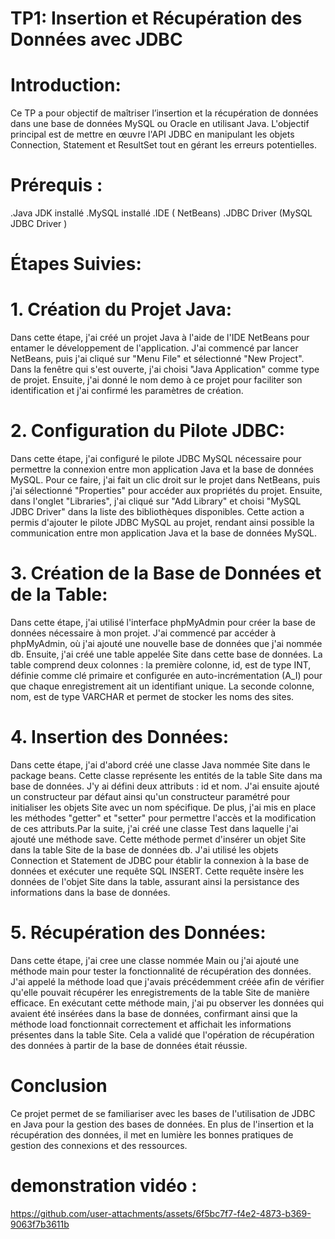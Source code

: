 # TP1: Insertion et Récupération des Données avec JDBC 
# Introduction:
Ce TP a pour objectif de maîtriser l’insertion et la récupération de données dans une base de données MySQL ou Oracle en utilisant Java. L'objectif principal est de mettre en œuvre l'API JDBC en manipulant les objets Connection, Statement et ResultSet tout en gérant les erreurs potentielles.
# Prérequis :
.Java JDK installé
.MySQL installé
.IDE ( NetBeans)
.JDBC Driver (MySQL JDBC Driver )
# Étapes Suivies:
# 1. Création du Projet Java:
Dans cette étape, j'ai créé un projet Java à l'aide de l'IDE NetBeans pour entamer le développement de l'application. J'ai commencé par lancer NetBeans, puis j'ai cliqué sur "Menu File" et sélectionné "New Project". Dans la fenêtre qui s'est ouverte, j'ai choisi "Java Application" comme type de projet. Ensuite, j'ai donné le nom demo à ce projet pour faciliter son identification et j'ai confirmé les paramètres de création.
# 2. Configuration du Pilote JDBC:
Dans cette étape, j'ai configuré le pilote JDBC MySQL nécessaire pour permettre la connexion entre mon application Java et la base de données MySQL. Pour ce faire, j'ai fait un clic droit sur le projet dans NetBeans, puis j'ai sélectionné "Properties" pour accéder aux propriétés du projet. Ensuite, dans l'onglet "Libraries", j'ai cliqué sur "Add Library" et choisi "MySQL JDBC Driver" dans la liste des bibliothèques disponibles. Cette action a permis d'ajouter le pilote JDBC MySQL au projet, rendant ainsi possible la communication entre mon application Java et la base de données MySQL.
# 3. Création de la Base de Données et de la Table:
Dans cette étape, j'ai utilisé l'interface phpMyAdmin pour créer la base de données nécessaire à mon projet. J'ai commencé par accéder à phpMyAdmin, où j'ai ajouté une nouvelle base de données que j'ai nommée db. Ensuite, j'ai créé une table appelée Site dans cette base de données. La table comprend deux colonnes : la première colonne, id, est de type INT, définie comme clé primaire et configurée en auto-incrémentation (A_I) pour que chaque enregistrement ait un identifiant unique. La seconde colonne, nom, est de type VARCHAR et permet de stocker les noms des sites.
# 4. Insertion des Données:
Dans cette étape, j'ai d'abord créé une classe Java nommée Site dans le package beans. Cette classe représente les entités de la table Site dans ma base de données. J'y ai défini deux attributs : id et nom. J'ai ensuite ajouté un constructeur par défaut ainsi qu'un constructeur paramétré pour initialiser les objets Site avec un nom spécifique. De plus, j'ai mis en place les méthodes "getter" et "setter" pour permettre l'accès et la modification de ces attributs.Par la suite, j'ai créé une classe Test dans laquelle j'ai ajouté une méthode save. Cette méthode permet d'insérer un objet Site dans la table Site de la base de données db. J'ai utilisé les objets Connection et Statement de JDBC pour établir la connexion à la base de données et exécuter une requête SQL INSERT. Cette requête insère les données de l'objet Site dans la table, assurant ainsi la persistance des informations dans la base de données.
# 5. Récupération des Données:
Dans cette étape, j'ai cree une classe nommée Main ou j'ai ajouté une méthode main pour tester la fonctionnalité de récupération des données. J'ai appelé la méthode load que j'avais précédemment créée afin de vérifier qu'elle pouvait récupérer les enregistrements de la table Site de manière efficace. En exécutant cette méthode main, j'ai pu observer les données qui avaient été insérées dans la base de données, confirmant ainsi que la méthode load fonctionnait correctement et affichait les informations présentes dans la table Site. Cela a validé que l'opération de récupération des données à partir de la base de données était réussie.
# Conclusion
Ce projet permet de se familiariser avec les bases de l'utilisation de JDBC en Java pour la gestion des bases de données. En plus de l'insertion et la récupération des données, il met en lumière les bonnes pratiques de gestion des connexions et des ressources.
# demonstration vidéo :
https://github.com/user-attachments/assets/6f5bc7f7-f4e2-4873-b369-9063f7b3611b
